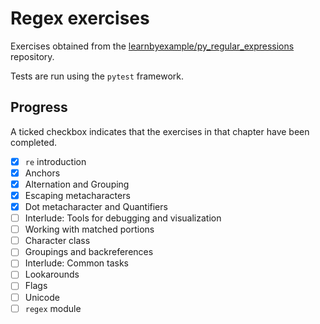 # Regex exercises

Exercises obtained from the [learnbyexample/py_regular_expressions](https://github.com/learnbyexample/py_regular_expressions) repository.

Tests are run using the `pytest` framework.

## Progress

A ticked checkbox indicates that the exercises in that chapter have been completed.

- [x] `re` introduction
- [x] Anchors
- [x] Alternation and Grouping
- [x] Escaping metacharacters
- [x] Dot metacharacter and Quantifiers
- [ ] Interlude: Tools for debugging and visualization
- [ ] Working with matched portions
- [ ] Character class
- [ ] Groupings and backreferences
- [ ] Interlude: Common tasks
- [ ] Lookarounds
- [ ] Flags
- [ ] Unicode
- [ ] `regex` module
